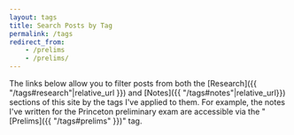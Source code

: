 ```yaml
---
layout: tags
title: Search Posts by Tag
permalink: /tags
redirect_from: 
    - /prelims
    - /prelims/
---
```


The links below allow you to filter posts from both the [Research]({{ "/tags#research"|relative_url }}) and [Notes]({{ "/tags#notes"|relative_url}}) sections of this site by the tags I've applied to them. For example, the notes I've written for the Princeton preliminary exam are accessible via the "[Prelims]({{ "/tags#prelims" }})" tag.
